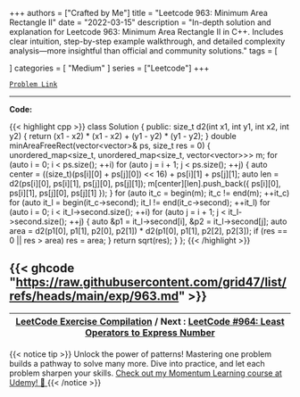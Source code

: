 
+++
authors = ["Crafted by Me"]
title = "Leetcode 963: Minimum Area Rectangle II"
date = "2022-03-15"
description = "In-depth solution and explanation for Leetcode 963: Minimum Area Rectangle II in C++. Includes clear intuition, step-by-step example walkthrough, and detailed complexity analysis—more insightful than official and community solutions."
tags = [
    
]
categories = [
    "Medium"
]
series = ["Leetcode"]
+++



[`Problem Link`](https://leetcode.com/problems/minimum-area-rectangle-ii/description/)

---

**Code:**

{{< highlight cpp >}}
class Solution {
public:
    size_t d2(int x1, int y1, int x2, int y2) {
      return (x1 - x2) * (x1 - x2) + (y1 - y2) * (y1 - y2);
    }
    double minAreaFreeRect(vector<vector<int>>& ps, size_t res = 0) {
      unordered_map<size_t, unordered_map<size_t, vector<vector<int>>>> m;
      for (auto i = 0; i < ps.size(); ++i)
        for (auto j = i + 1; j < ps.size(); ++j) {
          auto center = ((size_t)(ps[i][0] + ps[j][0]) << 16) + ps[i][1] + ps[j][1];
          auto len = d2(ps[i][0], ps[i][1], ps[j][0], ps[j][1]);
          m[center][len].push_back({ ps[i][0], ps[i][1], ps[j][0], ps[j][1] });
        }
      for (auto it_c = begin(m); it_c != end(m); ++it_c)
        for (auto it_l = begin(it_c->second); it_l != end(it_c->second); ++it_l)
          for (auto i = 0; i < it_l->second.size(); ++i)
            for (auto j = i + 1; j < it_l->second.size(); ++j) {
              auto &p1 = it_l->second[i], &p2 = it_l->second[j];
              auto area = d2(p1[0], p1[1], p2[0], p2[1]) * d2(p1[0], p1[1], p2[2], p2[3]);
              if (res == 0 || res > area) res = area;
            }
      return sqrt(res);
    }
};
{{< /highlight >}}

{{< ghcode "https://raw.githubusercontent.com/grid47/list/refs/heads/main/exp/963.md" >}}
---

| [LeetCode Exercise Compilation](https://grid47.xyz/leetcode/) / Next : [LeetCode #964: Least Operators to Express Number](https://grid47.xyz/posts/leetcode_964) |
| --- |
{{< notice tip >}}
Unlock the power of patterns! Mastering one problem builds a pathway to solve many more. Dive into practice, and let each problem sharpen your skills. [Check out my Momentum Learning course at Udemy! 🚀 ](https://www.udemy.com/course/algorithms-and-data-structures-in-cpp/)
{{< /notice >}}

